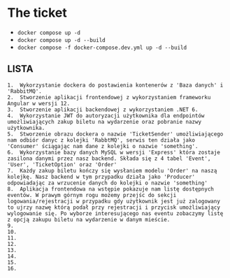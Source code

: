 # The ticket

- `docker compose up -d`
- `docker compose up -d --build`
- `docker compose -f docker-compose.dev.yml up -d --build`

## LISTA

    1.  Wykorzystanie dockera do postawienia kontenerów z 'Baza danych' i 'RabbitMQ'.
    2.  Stworzenie aplikacji frontendowej z wykorzystaniem frameworku Angular w wersji 12.
    3.  Stworzenie aplikacji backendowej z wykorzystaniem .NET 6.
    4.  Wykorzystanie JWT do autoryzacji użytkownika dla endpointów umożliwiających zakup biletu na wydarzenie oraz pobranie nazwy użytkownika.
    5.  Stworzenie obrazu dockera o nazwie 'TicketSender' umożliwiającego nam odbiór danyc z kolejki 'RabbtMQ', serwis ten działa jako 'Consumer' ściągając nam dane z kolejki o nazwie 'something'.
    6.  Wykorzystanie bazy danych MySQL w wersji 'Express' która zostaje zasilona danymi przez nasz backend. Składa się z 4 tabel 'Event', 'User', 'TicketOption' oraz 'Order'
    7.  Każdy zakup biletu kończy się wysłaniem modelu 'Order' na naszą kolejkę. Nasz backend w tym przypadku działa jako 'Producer' odpowiadając za wrzucenie danych do kolejki o nazwie 'something'
    8.  Aplikacja frontendowa na wstępie pokazuje nam listę dostępnych eventów. W prawym górnym rogu możemy przejśc do sekcji logowania/rejestracji w przypadku gdy użytkownik jest już zalogowany to ujrzy nazwę którą podał przy rejestracji i przycisk umożliwiający wylogowanie się. Po wyborze interesującego nas eventu zobaczymy listę z opcją zakupu biletu na wydarzenie w danym mieście.
    9.
    10.
    11.
    12.
    13.
    14.
    15.
    16.
